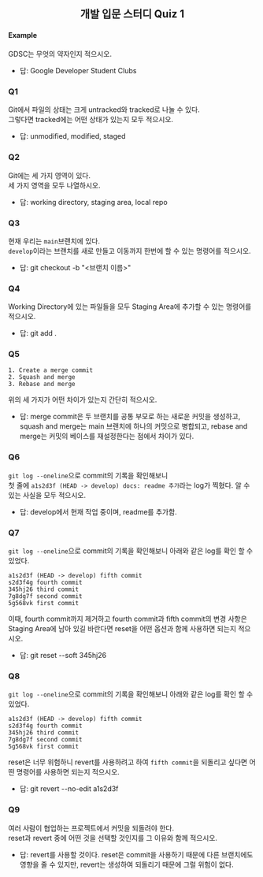 ## <p style="text-align:center;">개발 입문 스터디 Quiz 1</p>

#### Example
GDSC는 무엇의 약자인지 적으시오.

- 답: Google Developer Student Clubs

### Q1
Git에서 파일의 상태는 크게 untracked와 tracked로 나눌 수 있다.  
그렇다면 tracked에는 어떤 상태가 있는지 모두 적으시오.

- 답: unmodified, modified, staged

### Q2
Git에는 세 가지 영역이 있다.  
세 가지 영역을 모두 나열하시오.

- 답: working directory, staging area, local repo

### Q3
현재 우리는 ```main```브랜치에 있다.  
```develop```이라는 브랜치를 새로 만들고 이동까지 한번에 할 수 있는 명령어를 적으시오.

- 답: git checkout -b "<브랜치 이름>"

### Q4
Working Directory에 있는 파일들을 모두 Staging Area에 추가할 수 있는 명령어를 적으시오.

- 답: git add .

### Q5
```
1. Create a merge commit
2. Squash and merge
3. Rebase and merge
```
위의 세 가지가 어떤 차이가 있는지 간단히 적으시오.

- 답: merge commit은 두 브랜치를 공통 부모로 하는 새로운 커밋을 생성하고, squash and merge는 main 브랜치에 하나의 커밋으로 병합되고, rebase and merge는 커밋의 베이스를 재설정한다는 점에서 차이가 있다.

### Q6
```git log --oneline```으로 commit의 기록을 확인해보니  
첫 줄에 ```a1s2d3f (HEAD -> develop) docs: readme 추가```라는 log가 찍혔다.
알 수 있는 사실을 모두 적으시오.

- 답: develop에서 현재 작업 중이며, readme를 추가함.

### Q7
```git log --oneline```으로 commit의 기록을 확인해보니 아래와 같은 log를 확인 할 수 있었다.  
```
a1s2d3f (HEAD -> develop) fifth commit
s2d3f4g fourth commit
345hj26 third commit
7g8dg7f second commit
5g568vk first commit
```
이때, fourth commit까지 제거하고 fourth commit과 fifth commit의 변경 사항은
Staging Area에 남아 있길 바란다면 reset을 어떤 옵션과 함께 사용하면 되는지 적으시오.

- 답: git reset --soft 345hj26

### Q8
```git log --oneline```으로 commit의 기록을 확인해보니 아래와 같은 log를 확인 할 수 있었다.
```
a1s2d3f (HEAD -> develop) fifth commit
s2d3f4g fourth commit
345hj26 third commit
7g8dg7f second commit
5g568vk first commit
```
reset은 너무 위험하니 revert를 사용하려고 하여 ```fifth commit```을 되돌리고 싶다면 
어떤 명령어를 사용하면 되는지 적으시오. 

- 답: git revert --no-edit a1s2d3f

### Q9
여러 사람이 협업하는 프로젝트에서 커밋을 되돌려야 한다.  
reset과 revert 중에 어떤 것을 선택할 것인지를 그 이유와 함께 적으시오.

- 답: revert를 사용할 것이다. reset은 commit을 사용하기 때문에 다른 브랜치에도 영향을 줄 수 있지만, revert는 생성하여 되돌리기 때문에 그럴 위험이 없다.
